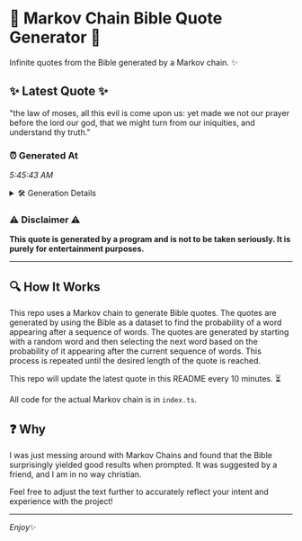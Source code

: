 # 📖 Markov Chain Bible Quote Generator 📖

Infinite quotes from the Bible generated by a Markov chain. ✨

## ✨ Latest Quote ✨
"the law of moses, all this evil is come upon us: yet made we not our prayer before the lord our god, that we might turn from our iniquities, and understand thy truth."

### ⏰ Generated At
*5:45:43 AM*

<details>
    <summary>🛠️ Generation Details</summary>
    <p>
        <strong>🌱 Seed:</strong> the<br>
        <strong>🔄 Iterations:</strong> 32<br>
        <strong>📜 Context History:</strong><br>[ the ]: law<br>[ the, law ]: of<br>[ the, law, of ]: moses,<br>[ the, law, of, moses, ]: all<br>[ the, law, of, moses,, all ]: this<br>[ the, law, of, moses,, all, this ]: evil<br>[ law, of, moses,, all, this, evil ]: is<br>[ of, moses,, all, this, evil, is ]: come<br>[ moses,, all, this, evil, is, come ]: upon<br>[ all, this, evil, is, come, upon ]: us:<br>[ this, evil, is, come, upon, us: ]: yet<br>[ evil, is, come, upon, us:, yet ]: made<br>[ is, come, upon, us:, yet, made ]: we<br>[ come, upon, us:, yet, made, we ]: not<br>[ upon, us:, yet, made, we, not ]: our<br>[ us:, yet, made, we, not, our ]: prayer<br>[ yet, made, we, not, our, prayer ]: before<br>[ made, we, not, our, prayer, before ]: the<br>[ we, not, our, prayer, before, the ]: lord<br>[ not, our, prayer, before, the, lord ]: our<br>[ our, prayer, before, the, lord, our ]: god,<br>[ prayer, before, the, lord, our, god, ]: that<br>[ before, the, lord, our, god,, that ]: we<br>[ the, lord, our, god,, that, we ]: might<br>[ lord, our, god,, that, we, might ]: turn<br>[ our, god,, that, we, might, turn ]: from<br>[ god,, that, we, might, turn, from ]: our<br>[ that, we, might, turn, from, our ]: iniquities,<br>[ we, might, turn, from, our, iniquities, ]: and<br>[ might, turn, from, our, iniquities,, and ]: understand<br>[ turn, from, our, iniquities,, and, understand ]: thy<br>[ from, our, iniquities,, and, understand, thy ]: truth.<br>
    </p>
</details>

### ⚠️ Disclaimer ⚠️
**This quote is generated by a program and is not to be taken seriously. It is purely for entertainment purposes.**

---

## 🔍 How It Works

This repo uses a Markov chain to generate Bible quotes. The quotes are generated by using the Bible as a dataset to find the probability of a word appearing after a sequence of words. The quotes are generated by starting with a random word and then selecting the next word based on the probability of it appearing after the current sequence of words. This process is repeated until the desired length of the quote is reached.

This repo will update the latest quote in this README every 10 minutes. ⏳

All code for the actual Markov chain is in `index.ts`.

## ❓ Why

I was just messing around with Markov Chains and found that the Bible surprisingly yielded good results when prompted. 
It was suggested by a friend, and I am in no way christian.

Feel free to adjust the text further to accurately reflect your intent and experience with the project!

---

*Enjoy*✨
